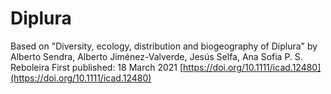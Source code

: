 # Diplura
Based on "Diversity, ecology, distribution and biogeography of Diplura" by
Alberto Sendra, Alberto Jiménez-Valverde, Jesús Selfa, Ana Sofia P. S. Reboleira
First published: 18 March 2021 [https://doi.org/10.1111/icad.12480](https://doi.org/10.1111/icad.12480)
